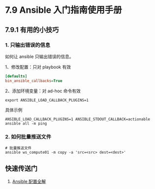 # 7.9 Ansible 入门指南使用手册

## 7.9.1 有用的小技巧

### 1. 只输出错误的信息

如何让 ansible 只输出错误的信息。

1、修改配置：只对 playbook 有效

```ini
[defaults]
bin_ansible_callbacks=True
```

2、添加环境变量：对 ad-hoc 命令有效

```shell
export ANSIBLE_LOAD_CALLBACK_PLUGINS=1
```

具体示例

```shell
ANSIBLE_LOAD_CALLBACK_PLUGINS=1 ANSIBLE_STDOUT_CALLBACK=actionable ansible all -m ping
```



### 2. 如何批量推送文件

```
# 批量推送文件
ansible ws_compute01 -m copy -a 'src=<src> dest=<dest>'
```



## 快速传送门

1. [Ansible 配置全解](https://docs.ansible.com/ansible/2.6/reference_appendices/config.html#ansible-configuration-settings)
